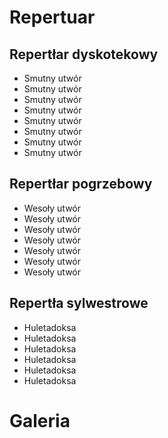# Repertuar
## Repertłar dyskotekowy
- Smutny utwór
- Smutny utwór
- Smutny utwór
- Smutny utwór
- Smutny utwór
- Smutny utwór
- Smutny utwór
- Smutny utwór

## Repertłar pogrzebowy
- Wesoły utwór
- Wesoły utwór
- Wesoły utwór
- Wesoły utwór
- Wesoły utwór
- Wesoły utwór
- Wesoły utwór
  
## Repertła sylwestrowe
- Huletadoksa
- Huletadoksa
- Huletadoksa
- Huletadoksa
- Huletadoksa
- Huletadoksa


# Galeria
